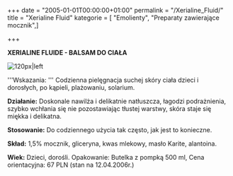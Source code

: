 +++
date = "2005-01-01T00:00:00+01:00"
permalink = "/Xerialine_Fluid/"
title = "Xerialine Fluid"
kategorie = [ "Emolienty", "Preparaty zawierające mocznik",]

+++

**XERIALINE FLUIDE - BALSAM DO CIAŁA**

![](/images/FLUIDE_XERIALINE.jpg "120px|left")

'''Wskazania: ''' Codzienna pielęgnacja suchej skóry ciała dzieci i dorosłych, po kąpieli, plażowaniu, solarium.

**Działanie:** Doskonale nawilża i delikatnie natłuszcza, łagodzi podrażnienia, szybko wchłania się nie pozostawiając tłustej warstwy, skóra staje się miękka i delikatna.

**Stosowanie:** Do codziennego użycia tak często, jak jest to konieczne.

**Skład:** 1,5% mocznik, gliceryna, kwas mlekowy, masło Karite, alantoina.

**Wiek:** Dzieci, dorośli. Opakowanie: Butelka z pompką 500 ml, Cena orientacyjna: 67 PLN (stan na 12.04.2006r.)
